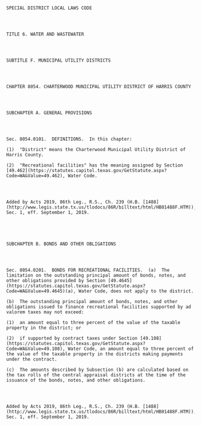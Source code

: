 ﻿
    
    
    	
    					
    
    
    SPECIAL DISTRICT LOCAL LAWS CODE
    
      
    
    
    TITLE 6. WATER AND WASTEWATER
    
      
    
    
    SUBTITLE F. MUNICIPAL UTILITY DISTRICTS
    
      
    
    
    CHAPTER 8054. CHARTERWOOD MUNICIPAL UTILITY DISTRICT OF HARRIS COUNTY
    
      
    
    
    SUBCHAPTER A. GENERAL PROVISIONS
    
      
    
    
    Sec. 8054.0101.  DEFINITIONS.  In this chapter:
    
    (1)  "District" means the Charterwood Municipal Utility District of Harris County.
    
    (2)  "Recreational facilities" has the meaning assigned by Section [49.462](https://statutes.capitol.texas.gov/GetStatute.aspx?Code=WA&Value=49.462), Water Code.
    
    
    
    
    Added by Acts 2019, 86th Leg., R.S., Ch. 239 (H.B. [1488](http://www.legis.state.tx.us/tlodocs/86R/billtext/html/HB01488F.HTM)), Sec. 1, eff. September 1, 2019.
    
    
    
    
    
    SUBCHAPTER B. BONDS AND OTHER OBLIGATIONS
    
      
    
    
    Sec. 8054.0201.  BONDS FOR RECREATIONAL FACILITIES.  (a)  The limitation on the outstanding principal amount of bonds, notes, and other obligations provided by Section [49.4645](https://statutes.capitol.texas.gov/GetStatute.aspx?Code=WA&Value=49.4645)(a), Water Code, does not apply to the district.
    
    (b)  The outstanding principal amount of bonds, notes, and other obligations issued to finance recreational facilities supported by ad valorem taxes may not exceed:
    
    (1)  an amount equal to three percent of the value of the taxable property in the district; or
    
    (2)  if supported by contract taxes under Section [49.108](https://statutes.capitol.texas.gov/GetStatute.aspx?Code=WA&Value=49.108), Water Code, an amount equal to three percent of the value of the taxable property in the districts making payments under the contract.
    
    (c)  The amounts described by Subsection (b) are calculated based on the tax rolls of the central appraisal districts at the time of the issuance of the bonds, notes, and other obligations.
    
    
    
    
    Added by Acts 2019, 86th Leg., R.S., Ch. 239 (H.B. [1488](http://www.legis.state.tx.us/tlodocs/86R/billtext/html/HB01488F.HTM)), Sec. 1, eff. September 1, 2019.
    
    
    
    
    				
